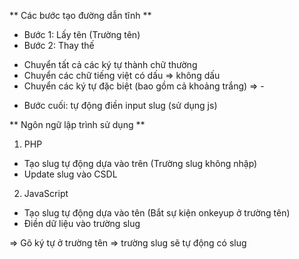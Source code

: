 ** Các bước tạo đường dẫn tĩnh **

- Bước 1: Lấy tên (Trường tên)
- Bước 2: Thay thế

* Chuyển tất cả các ký tự thành chữ thường
* Chuyển các chữ tiếng việt có dấu => không dấu
* Chuyển các ký tự đặc biệt (bao gồm cả khoảng trắng) => -

- Bước cuối: tự động điền input slug (sử dụng js)

** Ngôn ngữ lập trình sử dụng **

1. PHP

- Tạo slug tự động dựa vào trên (Trường slug không nhập)
- Update slug vào CSDL

2. JavaScript

- Tạo slug tự động dựa vào tên (Bắt sự kiện onkeyup ở trường tên)
- Điền dữ liệu vào trường slug

=> Gõ ký tự ở trường tên => trường slug sẽ tự động có slug
